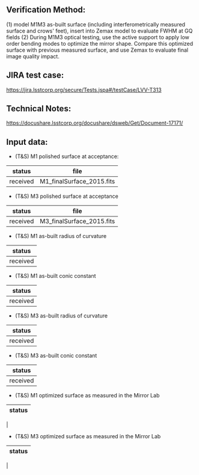Verification Method:
---
(1) model M1M3 as-built surface (including interferometrically measured surface and crows' feet), insert into Zemax model to evaluate FWHM at GQ fields 
(2) During M1M3 optical testing, use the active support to apply low order bending modes to optimize the mirror shape. Compare this optimized surface with previous measured surface, and use Zemax to evaluate final image quality impact.

JIRA test case:
---
https://jira.lsstcorp.org/secure/Tests.jspa#/testCase/LVV-T313

Technical Notes:
---
https://docushare.lsstcorp.org/docushare/dsweb/Get/Document-17171/

Input data:
---
* (T&S) M1 polished surface at acceptance:

status  | file
------- |---------------------------
received|M1_finalSurface_2015.fits

* (T&S) M3 polished surface at acceptance

status | file
-|-
received |M3_finalSurface_2015.fits

* (T&S) M1 as-built radius of curvature

status |
-|
received|

* (T&S) M1 as-built conic constant

status |
-|
received|

* (T&S) M3 as-built radius of curvature

status |
-|
received|
* (T&S) M3 as-built conic constant

status |
-|
received|

* (T&S) M1 optimized surface as measured in the Mirror Lab

status |
-|
|

* (T&S) M3 optimized surface as measured in the Mirror Lab

status |
-|
|

